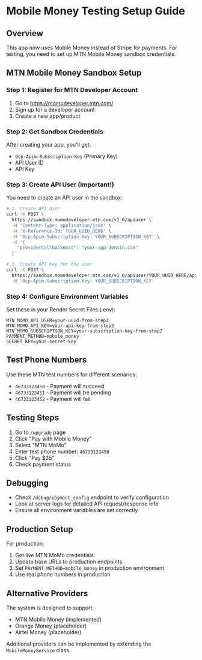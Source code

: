 # Mobile Money Testing Setup Guide

## Overview
This app now uses Mobile Money instead of Stripe for payments. For testing, you need to set up MTN Mobile Money sandbox credentials.

## MTN Mobile Money Sandbox Setup

### Step 1: Register for MTN Developer Account
1. Go to https://momodeveloper.mtn.com/
2. Sign up for a developer account
3. Create a new app/product

### Step 2: Get Sandbox Credentials
After creating your app, you'll get:
- `Ocp-Apim-Subscription-Key` (Primary Key)
- API User ID
- API Key

### Step 3: Create API User (Important!)
You need to create an API user in the sandbox:

```bash
# 1. Create API User
curl -X POST \
  https://sandbox.momodeveloper.mtn.com/v1_0/apiuser \
  -H 'Content-Type: application/json' \
  -H 'X-Reference-Id: YOUR_UUID_HERE' \
  -H 'Ocp-Apim-Subscription-Key: YOUR_SUBSCRIPTION_KEY' \
  -d '{
    "providerCallbackHost": "your-app-domain.com"
  }'

# 2. Create API Key for the user
curl -X POST \
  https://sandbox.momodeveloper.mtn.com/v1_0/apiuser/YOUR_UUID_HERE/apikey \
  -H 'Ocp-Apim-Subscription-Key: YOUR_SUBSCRIPTION_KEY'
```

### Step 4: Configure Environment Variables
Set these in your Render Secret Files (.env):

```
MTN_MOMO_API_USER=your-uuid-from-step3
MTN_MOMO_API_KEY=your-api-key-from-step3
MTN_MOMO_SUBSCRIPTION_KEY=your-subscription-key-from-step2
PAYMENT_METHOD=mobile_money
SECRET_KEY=your-secret-key
```

## Test Phone Numbers

Use these MTN test numbers for different scenarios:

- `46733123450` - Payment will succeed
- `46733123451` - Payment will be pending
- `46733123452` - Payment will fail

## Testing Steps

1. Go to `/upgrade` page
2. Click "Pay with Mobile Money"
3. Select "MTN MoMo"
4. Enter test phone number: `46733123450`
5. Click "Pay $35"
6. Check payment status

## Debugging

- Check `/debug/payment_config` endpoint to verify configuration
- Look at server logs for detailed API request/response info
- Ensure all environment variables are set correctly

## Production Setup

For production:
1. Get live MTN MoMo credentials
2. Update base URLs to production endpoints
3. Set `PAYMENT_METHOD=mobile_money` in production environment
4. Use real phone numbers in production

## Alternative Providers

The system is designed to support:
- MTN Mobile Money (implemented)
- Orange Money (placeholder)
- Airtel Money (placeholder)

Additional providers can be implemented by extending the `MobileMoneyService` class.
